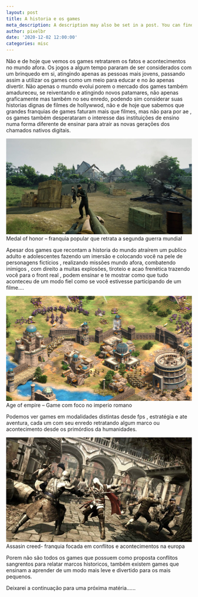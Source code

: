 ```yaml
---
layout: post
title: A historia e os games
meta_description: A description may also be set in a post. You can find more information about it in pages/about.md.
author: pixelbr
date: '2020-12-02 12:00:00'
categories: misc
---
```



Não e de hoje que vemos os games retratarem os fatos e acontecimentos no mundo afora. 
Os jogos a algum tempo pararam de ser considerados com um brinquedo em si, atingindo apenas as pessoas mais jovens, passando assim a utilizar os games como um meio para educar e no ão apenas divertir. 
Não apenas o mundo evolui porem o mercado dos games também amadureceu, se reiventando e atingindo novos patamares, não apenas graficamente mas também no seu enredo, podendo sim considerar suas historias dignas de filmes de hollywwod, não e de hoje que sabemos que grandes franquias de games faturam mais  que filmes, mas não para por ae , os games também desperataram o interesse das instituições de ensino numa forma diferente de ensinar para atrair as novas gerações dos chamados nativos digitais.


![Netlify CMS Screenshot](/assets/img/uploads/medalofhonor.jpg)
Medal of honor – franquia popular que retrata a segunda guerra mundial

Apesar dos games que recontam a  historia do mundo atraírem um publico adulto e adolescentes fazendo um imersão e colocando você na pele de personagens fictícios , realizando missões mundo afora,  combatendo inimigos , com direito a muitas explosões, tiroteio e acao frenética trazendo você para o front real , podem ensinar e te mostrar como que tudo aconteceu de um modo fiel como se você estivesse participando de um filme....


![Netlify CMS Screenshot](/assets/img/uploads/ageofempire.jpg)
Age of empire – Game com foco no imperio romano


Podemos ver games em modalidades distintas desde fps , estratégia e ate aventura, cada um com seu enredo retratando algum marco ou acontecimento desde os primórdios da humanidades.

![Netlify CMS Screenshot](/assets/img/uploads/assassinscreed.jpg)
Assasin creed- franquia focada em conflitos e acontecimentos na europa

Porem não são todos os games que possuem como proposta conflitos sangrentos para relatar marcos historicos, também existem games que ensinam a aprender de um modo mais leve e divertido para os mais pequenos.

Deixarei a continuação para uma próxima matéria......

